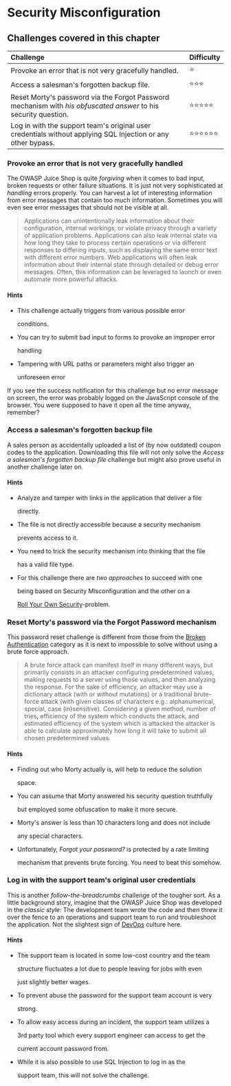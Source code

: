 # Security Misconfiguration

## Challenges covered in this chapter

| Challenge | Difficulty |
| :--- | :--- |
| Provoke an error that is not very gracefully handled. | ⭐ |
| Access a salesman's forgotten backup file. | ⭐⭐⭐ |
| Reset Morty's password via the Forgot Password mechanism with _his obfuscated answer_ to his security question. | ⭐⭐⭐⭐⭐ |
| Log in with the support team's original user credentials without applying SQL Injection or any other bypass. | ⭐⭐⭐⭐⭐⭐ |

### Provoke an error that is not very gracefully handled

The OWASP Juice Shop is quite _forgiving_ when it comes to bad input, broken requests or other failure situations. It is just not very sophisticated at _handling_ errors properly. You can harvest a lot of interesting information from error messages that contain too much information. Sometimes you will even see error messages that should not be visible at all.

> Applications can unintentionally leak information about their configuration, internal workings, or violate privacy through a variety of application problems. Applications can also leak internal state via how long they take to process certain operations or via different responses to differing inputs, such as displaying the same error text with different error numbers. Web applications will often leak information about their internal state through detailed or debug error messages. Often, this information can be leveraged to launch or even automate more powerful attacks.

#### Hints

* This challenge actually triggers from various possible error

  conditions.

* You can try to submit bad input to forms to provoke an improper error

  handling

* Tampering with URL paths or parameters might also trigger an

  unforeseen error

If you see the success notification for this challenge but no error message on screen, the error was probably logged on the JavaScript console of the browser. You were supposed to have it open all the time anyway, remember?

### Access a salesman's forgotten backup file

A sales person as accidentally uploaded a list of \(by now outdated\) coupon codes to the application. Downloading this file will not only solve the _Access a salesman's forgotten backup file_ challenge but might also prove useful in another challenge later on.

#### Hints

* Analyze and tamper with links in the application that deliver a file

  directly.

* The file is not directly accessible because a security mechanism

  prevents access to it.

* You need to trick the security mechanism into thinking that the file

  has a valid file type.

* For this challenge there are _two approaches_ to succeed with one

  being based on Security Misconfiguration and the other on a

  [Roll Your Own Security](roll-your-own-security.md)-problem.

### Reset Morty's password via the Forgot Password mechanism

This password reset challenge is different from those from the [Broken Authentication](broken-authentication.md) category as it is next to impossible to solve without using a brute force approach.

> A brute force attack can manifest itself in many different ways, but primarily consists in an attacker configuring predetermined values, making requests to a server using those values, and then analyzing the response. For the sake of efficiency, an attacker may use a dictionary attack \(with or without mutations\) or a traditional brute-force attack \(with given classes of characters e.g.: alphanumerical, special, case \(in\)sensitive\). Considering a given method, number of tries, efficiency of the system which conducts the attack, and estimated efficiency of the system which is attacked the attacker is able to calculate approximately how long it will take to submit all chosen predetermined values.

#### Hints

* Finding out who Morty actually is, will help to reduce the solution

  space.

* You can assume that Morty answered his security question truthfully

  but employed some obfuscation to make it more secure.

* Morty's answer is less than 10 characters long and does not include

  any special characters.

* Unfortunately, _Forgot your password?_ is protected by a rate limiting

  mechanism that prevents brute forcing. You need to beat this somehow.

### Log in with the support team's original user credentials

This is another _follow-the-breadcrumbs_ challenge of the tougher sort. As a little background story, imagine that the OWASP Juice Shop was developed in the _classic style_: The development team wrote the code and then threw it over the fence to an operations and support team to run and troubleshoot the application. Not the slightest sign of [DevOps](https://en.wikipedia.org/wiki/DevOps) culture here.

#### Hints

* The support team is located in some low-cost country and the team

  structure fluctuates a lot due to people leaving for jobs with even

  just slightly better wages.

* To prevent abuse the password for the support team account is very

  strong.

* To allow easy access during an incident, the support team utilizes a

  3rd party tool which every support engineer can access to get the

  current account password from.

* While it is also possible to use SQL Injection to log in as the

  support team, this will not solve the challenge.

